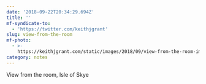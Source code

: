 ```yaml
---
date: '2018-09-22T20:34:29.694Z'
title: ''
mf-syndicate-to:
  - 'https://twitter.com/keithjgrant'
slug: view-from-the-room
mf-photo:
  - >-
    https://keithjgrant.com/static/images/2018/09/view-from-the-room-img-20180922-193041.jpg
category: notes
---
```

View from the room, Isle of Skye
